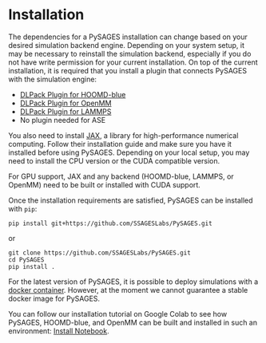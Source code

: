 # Installation

The dependencies for a PySAGES installation can change based on your desired simulation
backend engine. Depending on your system setup, it may be necessary to reinstall the
simulation backend, especially if you do not have write permission for your current
installation. On top of the current installation, it is required that you install a
plugin that connects PySAGES with the simulation engine:

- [DLPack Plugin for HOOMD-blue](https://github.com/SSAGESLabs/hoomd-dlext)
- [DLPack Plugin for OpenMM](https://github.com/SSAGESLabs/openmm-dlext)
- [DLPack Plugin for LAMMPS](https://github.com/SSAGESLabs/lammps-dlext)
- No plugin needed for ASE

You also need to install [JAX](https://github.com/google/jax), a library for
high-performance numerical computing. Follow their installation guide and make sure you
have it installed before using PySAGES. Depending on your local setup, you may need
to install the CPU version or the CUDA compatible version.

For GPU support, JAX and any backend (HOOMD-blue, LAMMPS, or OpenMM) need to be built or
installed with CUDA support.

Once the installation requirements are satisfied, PySAGES can be installed with `pip`:

```shell
pip install git+https://github.com/SSAGESLabs/PySAGES.git
```

or

```shell
git clone https://github.com/SSAGESLabs/PySAGES.git
cd PySAGES
pip install .
```

For the latest version of PySAGES, it is possible to deploy simulations with a [docker
container](https://hub.docker.com/r/ssages/pysages). However, at the moment we cannot
guarantee a stable docker image for PySAGES.

You can follow our installation tutorial on Google Colab to see how PySAGES, HOOMD-blue,
and OpenMM can be built and installed in such an environment: [Install Notebook].

<!-- References -->

[Install Notebook]: https://colab.research.google.com/github/SSAGESLabs/PySAGES/blob/main/examples/Installing_a_PySAGES_Environment.ipynb
